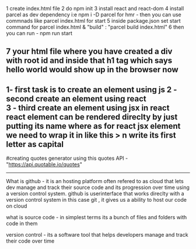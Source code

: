 1 create index.html file
2 do npm init 
3  install react and react-dom 
4 install parcel as dev dependency i:e npm i -D parcel for hmr - then you can use commnads like parcel index.html for start
5 inside package.json set start command for parcel index.html & "build" : "parcel build index.html"
6 then you can run -  npm run start

7 your html file where you have created a div with root id and inside that h1 tag which says hello world would show up in the browser now 
-----------------------------------------------------------------------
1- first task is to create an element using js
2 - second create an element using react    
3 - third create an element using jsx in react
    react element can be rendered direclty by just putting its name 
    where as for react jsx element we need to wrap it in like this > <Heading/> n write its first letter as capital 
------------------------------------------------------------------------------------------------------------------------

#creating quotes generator using this quotes API - "https://api.quotable.io/quotes"

-------------------------------------------------------------------------------------------------------------------------

What is github - it is an hosting platform often refered to as cloud that lets dev manage
and track their source code and its progression over time using a version control system.
github is userinterface that works direclty with a version control system in this case git , it
gives us a ability to host our code on cloud 

what is source code - in simplest terms its a bunch of files and folders with code in them

version control - its a software tool that helps developers manage and track their code over 
time







